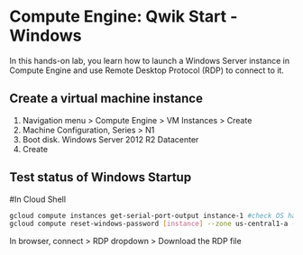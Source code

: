# Compute Engine: Qwik Start - Windows

In this hands-on lab, you learn how to launch a Windows Server instance in Compute Engine and use Remote Desktop Protocol (RDP) to connect to it.

## Create a virtual machine instance

1. Navigation menu > Compute Engine > VM Instances > Create
1. Machine Configuration, Series > N1
1. Boot disk. Windows Server 2012 R2 Datacenter
1. Create

## Test status of Windows Startup

#In Cloud Shell

```bash
gcloud compute instances get-serial-port-output instance-1 #check OS have initialized or not
gcloud compute reset-windows-password [instance] --zone us-central1-a --user [username] #set password for logging. username: admin
```

In browser, connect > RDP dropdown > Download the RDP file
